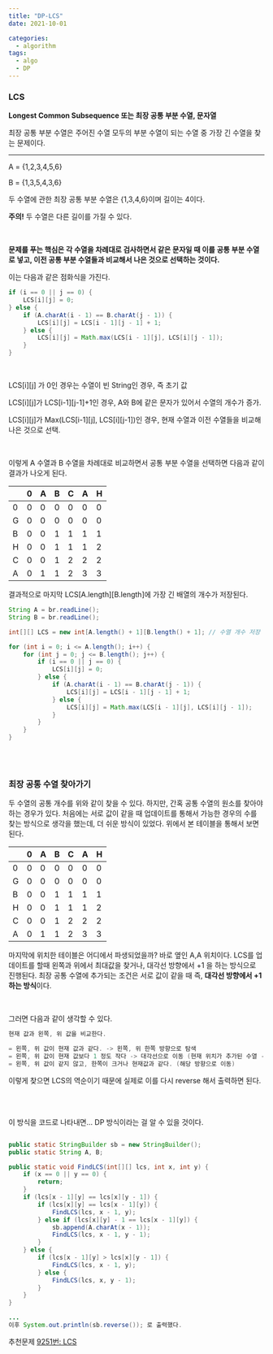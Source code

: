 ```yaml
---
title: "DP-LCS"
date: 2021-10-01

categories:
  - algorithm
tags:
  - algo
  - DP
---
```


### LCS

**Longest Common Subsequence 또는 최장 공통 부분 수열, 문자열**

최장 공통 부분 수열은 주어진 수열 모두의 부분 수열이 되는 수열 중 가장 긴 수열을 찾는 문제이다.

---

A = {1,2,3,4,5,6}

B = {1,3,5,4,3,6}

두 수열에 관한 최장 공통 부분 수열은 {1,3,4,6}이며 길이는 4이다. 

**주의!** 
두 수열은 다른 길이를 가질 수 있다.

<br>

**문제를 푸는 핵심은 각 수열을 차례대로 검사하면서 같은 문자일 때 이를 공통 부분 수열로 넣고, 이전 공통 부분 수열들과 비교해서 나은 것으로 선택하는 것이다.**

이는 다음과 같은 점화식을 가진다.

```java
if (i == 0 || j == 0) {
    LCS[i][j] = 0;
} else {
    if (A.charAt(i - 1) == B.charAt(j - 1)) {
        LCS[i][j] = LCS[i - 1][j - 1] + 1;
    } else {
        LCS[i][j] = Math.max(LCS[i - 1][j], LCS[i][j - 1]);
    }
}
```

<br>

LCS[i][j] 가 0인 경우는 수열이 빈 String인 경우, 즉 초기 값

LCS[i][j]가 LCS[i-1][j-1]+1인 경우, A와 B에 같은 문자가 있어서 수열의 개수가 증가.

LCS[i][j]가 Max(LCS[i-1][j], LCS[i][j-1])인 경우, 현재 수열과 이전 수열들을 비교해 나은 것으로 선택.

<br>

이렇게 A 수열과 B 수열을 차례대로 비교하면서 공통 부분 수열을 선택하면 다음과 같이 결과가 나오게 된다. 

|     | 0   | A   | B   | C   | A   | H   |
| --- | --- | --- | --- | --- | --- | --- |
| 0   | 0   | 0   | 0   | 0   | 0   | 0   |
| G   | 0   | 0   | 0   | 0   | 0   | 0   |
| B   | 0   | 0   | 1   | 1   | 1   | 1   |
| H   | 0   | 0   | 1   | 1   | 1   | 2   |
| C   | 0   | 0   | 1   | 2   | 2   | 2   |
| A   | 0   | 1   | 1   | 2   | 3   | 3   |

결과적으로 마지막 LCS[A.length][B.length]에 가장 긴  배열의 개수가 저장된다.

```java
String A = br.readLine();
String B = br.readLine();

int[][] LCS = new int[A.length() + 1][B.length() + 1]; // 수열 개수 저장

for (int i = 0; i <= A.length(); i++) {
    for (int j = 0; j <= B.length(); j++) {
        if (i == 0 || j == 0) {
            LCS[i][j] = 0;
        } else {
            if (A.charAt(i - 1) == B.charAt(j - 1)) {
                LCS[i][j] = LCS[i - 1][j - 1] + 1;
            } else {
                LCS[i][j] = Math.max(LCS[i - 1][j], LCS[i][j - 1]);
            }
        }
    }
}
```

<br><br>

### 최장 공통 수열 찾아가기

두 수열의 공통 개수를 위와 같이 찾을 수 있다. 하지만, 간혹 공통 수열의 원소를 찾아야 하는 경우가 있다. 처음에는 서로 값이 같을 때 업데이트를 통해서 가능한 경우의 수를 찾는 방식으로 생각을 했는데, 더 쉬운 방식이 있었다. 위에서 본 테이블을 통해서 보면 된다.

|     | 0   | A   | B   | C   | A   | H   |
| --- | --- | --- | --- | --- | --- | --- |
| 0   | 0   | 0   | 0   | 0   | 0   | 0   |
| G   | 0   | 0   | 0   | 0   | 0   | 0   |
| B   | 0   | 0   | 1   | 1   | 1   | 1   |
| H   | 0   | 0   | 1   | 1   | 1   | 2   |
| C   | 0   | 0   | 1   | 2   | 2   | 2   |
| A   | 0   | 1   | 1   | 2   | 3   | 3   |

마지막에 위치한 테이블은 어디에서 파생되었을까? 바로 옆인 A,A 위치이다. LCS를 업데이트를 할때 왼쪽과 위에서 최대값을 찾거나, 대각선 방향에서 +1 을 하는 방식으로 진행된다. 최장 공통 수열에 추가되는 조건은 서로 값이 같을 때 즉, **대각선 방향에서 +1 하는 방식**이다.

<br>

그러면 다음과 같이 생각할 수 있다.

```java
현재 값과 왼쪽, 위 값을 비교한다.

= 왼쪽, 위 값이 현재 값과 같다. -> 왼쪽, 위 한쪽 방향으로 탐색
= 왼쪽, 위 값이 현재 값보다 1 정도 작다 -> 대각선으로 이동 (현재 위치가 추가된 수열 -> 업데이트)
= 왼쪽, 위 값이 같지 않고, 한쪽이 크거나 현재값과 같다. (해당 방향으로 이동)
```

이렇게 찾으면 LCS의 역순이기 때문에 실제로 이를 다시 reverse 해서 출력하면 된다.

<br><br>

이 방식을 코드로 나타내면… DP 방식이라는 걸 알 수 있을 것이다.

```java

public static StringBuilder sb = new StringBuilder();
public static String A, B;

public static void FindLCS(int[][] lcs, int x, int y) {
    if (x == 0 || y == 0) {
        return;
    }
    if (lcs[x - 1][y] == lcs[x][y - 1]) {
        if (lcs[x][y] == lcs[x - 1][y]) {
            FindLCS(lcs, x - 1, y);
        } else if (lcs[x][y] - 1 == lcs[x - 1][y]) {
            sb.append(A.charAt(x - 1));
            FindLCS(lcs, x - 1, y - 1);
        }
    } else {
        if (lcs[x - 1][y] > lcs[x][y - 1]) {
            FindLCS(lcs, x - 1, y);
        } else {
            FindLCS(lcs, x, y - 1);
        }
    }
}

...
이후 System.out.println(sb.reverse()); 로 출력했다.

```

추천문제
[9251번: LCS](https://www.acmicpc.net/problem/9251)
<br><br>